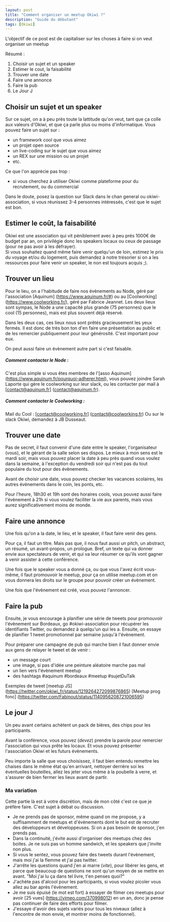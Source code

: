 ```yaml
---
layout: post
title: "Comment organiser un meetup Okiwi ?"
description: "Guide du débutant"
tags: [Okiwi]
---
```


L'objectif de ce post est de capitaliser sur les choses à faire si on veut organiser un meetup

Résumé : 

1. Choisir un sujet et un speaker
2. Estimer le cout, la faisabilité 
2. Trouver une date
3. Faire une annonce
4. Faire la pub 
5. Le Jour J


## Choisir un sujet et un speaker

Sur ce sujet, on a à peu près toute la lattitude qu'on veut, tant que ça colle aux valeurs d'Okiwi, et que ça parle plus ou moins d'informatique.
Vous pouvez faire un sujet sur : 
* un framework cool que vous aimez
* un projet open source 
* un live-coding sur le sujet que vous aimez
* un REX sur une mission ou un projet 
* etc.

Ce que l'on apprécie pas trop : 
* si vous cherchez à utiliser Okiwi comme plateforme pour du recrutement, ou du commercial

Dans le doute, posez la question sur Slack dans le chan general ou okiwi-association, si vous réunissez 3-4 personnes
 intéressés, c'est que le sujet est bon.

## Estimer le coût, la faisabilité

Okiwi est une association qui vit péniblement avec à peu prés 1000€ de budget par an, on privilégie donc les speakers
 locaux ou ceux de passage (pour ne pas avoir à les défrayer).     
Si vous souhaitez quand même faire venir quelqu'un de loin, estimez le prix du voyage et/ou du logement, puis demandez
 à notre trésorier si on a les ressources pour faire venir un speaker, le non est toujours acquis ;). 

## Trouver un lieu
Pour le lieu, on a l'habitude de faire nos évènements au Node, géré par l'association [Aquinum] (https://www.aquinum.fr/#) 
ou au [Coolworking] (https://www.coolworking.fr/), géré
par Fabrice Jeannet.
Les deux lieux sont sympas, le Node a une capacité plus grande (75 personnes) que le cool (15 personnes), mais est
 plus souvent déjà réservé.

Dans les deux cas, ces lieux nous sont prêtés gracieusement les yeux fermés. Il est donc de très bon ton d'en faire une présentation au
public et de les remercier publiquement pour leur générosité. C'est important pour eux.

On peut aussi faire un évènement autre part si c'est faisable.

##### Comment contacter le Node :
C'est plus simple si vous êtes membres de l'[asso Aquinum] (https://www.aquinum.fr/pourquoi-adherer.html), vous pouvez joindre
Sarah Laporte qui gère le coolworking sur leur slack, ou les contacter par mail à [contact@aquinum.fr] (contact@aquinum.fr).

   
##### Comment contacter le Coolworking :
Mail du Cool : [contact@coolworking.fr] (contact@coolworking.fr)
Ou sur le slack Okiwi, demandez à JB Dusseaut.

## Trouver une date
Pas de secret, il faut convenir d'une date entre le speaker, l'organisateur (vous), et le gérant de la salle 
selon ses dispos.
Le mieux à mon sens est le mardi soir, mais vous pouvez placer la date à peu près quand vous voulez dans la semaine, à
l'exception du vendredi soir qui n'est pas du tout populaire du tout pour des évènements.

Avant de choisir une date, vous pouvez checker les vacances scolaires, les autres évènements dans le coin, les ponts, etc.

Pour l'heure, 18h30 et 19h sont des horaires cools, vous pouvez aussi faire l'évènement à 21h si vous voulez faciliter
la vie aux parents, mais vous aurez significativement moins de monde.

## Faire une annonce

Une fois qu'on a la date, le lieu, et le speaker, il faut faire venir des gens.

Pour ça, il faut un titre. Mais pas que, il nous faut aussi un pitch, un abstract, un résumé, un avant-propos, un prologue. Bref, un texte qui
va donner envie aux spectateurs de venir, et qui va leur résumer ce qu'ils vont gagner à venir assister à cette conférence.

Une fois que le speaker vous a donné ça, ou que vous l'avez écrit vous-même, il faut promouvoir le meetup, pour ça on
utilise meetup.com et on vous donnera les droits sur le groupe pour pouvoir créer un évènement.

Une fois que l'évènement est créé, vous pouvez l'annoncer.

## Faire la pub 

Ensuite, je vous encourage à planifier une série de tweets pour promouvoir l'évènement sur Bordeaux, go #okiwi-association
pour récupérer les identifiants Twitter, ou demandez à quelqu'un qui les a. Ensuite, on essaye de planifier 1 tweet promotionnel
par semaine jusqu'à l'évènement.

Pour préparer une campagne de pub qui marche bien il faut donner envie aux gens de relayer le tweet et de venir : 
* un message court
* une image, si pas d'idée une peinture aléatoire marche pas mal
* un lien vers l'évènement meetup
* des hashtags #aquinum #bordeaux #meetup #sujetDuTalk

Exemples de tweet [meetup JS] (https://twitter.com/okiwi_fr/status/1219264272099876865) [Meetup prog fonc] (https://twitter.com/Fabinout/status/1140956208721006595)

## Le jour J

Un peu avant certains achètent un pack de bières, des chips pour les participants.

Avant la conférence, vous pouvez (_devez_) prendre la parole pour remercier l'association qui vous prête les locaux. Et
vous pouvez présenter l'association Okiwi et les futurs évènements.
 
Peu importe la salle que vous choisissez, il faut bien entendu remettre les chaises dans le même état qu'en 
arrivant, nettoyer derrière soi les éventuelles bouteilles, allez les jeter vous même à la poubelle à verre, et s'assurer
de bien fermer les lieux avant de partir.



### Ma variation
Cette partie là est à votre discrétion, mais de mon côté c'est ce que je préfère faire. C'est sujet à débat ou discussion.

* Je ne prends pas de sponsor, même quand on me propose, y a suffisamment de meetups et d'évènements dont le but est de recruter
des développeurs et développeuses. Si on a pas besoin de sponsor, j'en prends pas.    
* Dans la continuité, j'évite aussi 
d'organiser des meetups chez des boites. Je ne suis pas un homme sandwich, et les speakers que j'invite non plus.
* Si vous le sentez, vous pouvez faire des tweets durant l'évènement, mais moi j'ai la flemme et j'ai pas twitter.
* J'arrête les questions quand j'en ai marre (_vite_), pour libérer les gens, et parce que beaucoup de questions ne sont qu'un moyen
de se mettre en avant. "Moi j'ai lu ça dans tel livre, t'en penses quoi?"
* J'achète pas d'alcool pour les participants, si vous voulez picoler vous allez au bar après l'évènement.
* Je me suis épuisé (le mot est fort) à essayer de filmer ces meetups pour avoir [25 vues] (https://vimeo.com/370998012)
en un an, donc je pense pas continuer de faire des efforts pour filmer.
* J'essaye d'avoir des sujets variés pour tous les niveaux (allez
 à l'encontre de mon envie, et montrer moins de fonctionnel). 

